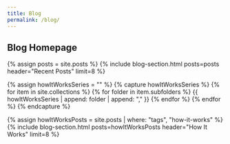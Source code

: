 ```yaml
---
title: Blog
permalink: /blog/
---
```


<div class="content">
<section class="intro intro-layout">
   <h1>Blog Homepage</h1>
</section>	

<!-- RECENT BLOG POSTS  -->
{% assign posts = site.posts %}
{% include blog-section.html posts=posts header="Recent Posts" limit=8 %}

<!-- IN PROGRESS SERIES CAPTURE -->
{% assign howItWorksSeries = "" %}
{% capture howItWorksSeries %}
  {% for item in site.collections %}
    {% for folder in item.subfolders %}
      {{ howItWorksSeries | append: folder | append: "," }}
    {% endfor %}
  {% endfor %}
{% endcapture %}


<!-- TAGGED POSTS -->
{% assign howItWorksPosts = site.posts | where: "tags", "how-it-works" %}
{% include blog-section.html posts=howItWorksPosts header="How It Works" limit=8 %}

</div>
